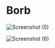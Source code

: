 # Borb
![Screenshot (5)](https://user-images.githubusercontent.com/76948262/110331030-8c01ed00-8044-11eb-9b01-d55bdf28957d.png)
 
![Screenshot (6)](https://user-images.githubusercontent.com/76948262/110331147-b9e73180-8044-11eb-9ee7-4c3d449c79f3.png)
 
